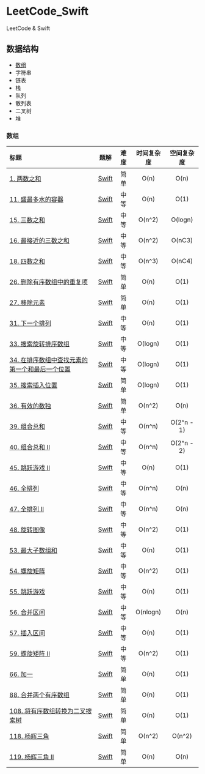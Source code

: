 # LeetCode_Swift

LeetCode & Swift

## 数据结构

- [数组](#数组)
- 字符串
- 链表
- 栈
- 队列
- 散列表
- 二叉树
- 堆


### 数组

| 标题                                                                                                | 题解                                                                                                           | 难度 | 时间复杂度 | 空间复杂度 |
|:---------------------------------------------------------------------------------------------------|:--------------------------------------------------------------------------------------------------------------:|:----:|:----------:|:----------:|
| [1. 两数之和](https://leetcode-cn.com/problems/two-sum/)                                            | [Swift](https://github.com/KiligWYu/LeetCode_Swift/blob/master/Array/1_TwoSum.swift)                           | 简单 | O(n)       | O(n)       |
| [11. 盛最多水的容器](https://leetcode-cn.com/problems/container-with-most-water/)                   | [Swift](https://github.com/KiligWYu/LeetCode_Swift/blob/master/Array/11_ContainerWithMostWater.swift)          | 中等 | O(n)       | O(1)       |
| [15. 三数之和](https://leetcode-cn.com/problems/3sum/)                                              | [Swift](https://github.com/KiligWYu/LeetCode_Swift/blob/master/Array/15_ThreeSum.swift)                        | 中等 | O(n^2)     | O(logn)    |
| [16. 最接近的三数之和](https://leetcode-cn.com/problems/3sum-closest/)                              | [Swift](https://github.com/KiligWYu/LeetCode_Swift/blob/master/Array/16_3SumClosest.swift)                     | 中等 | O(n^2)     | O(nC3)     |
| [18. 四数之和](https://leetcode-cn.com/problems/4sum/)                                              | [Swift](https://github.com/KiligWYu/LeetCode_Swift/blob/master/Array/18_4Sum.swift)                            | 中等 | O(n^3)     | O(nC4)     |
| [26. 删除有序数组中的重复项](https://leetcode-cn.com/problems/remove-duplicates-from-sorted-array/) | [Swift](https://github.com/KiligWYu/LeetCode_Swift/blob/master/Array/26_RemoveDuplicatesFromSortedArray.swift) | 简单 | O(n)       | O(1)       |
| [27. 移除元素](https://leetcode-cn.com/problems/remove-element/)                                    | [Swift](https://github.com/KiligWYu/LeetCode_Swift/blob/master/Array/27_RemoveElement.swift)                   | 简单 | O(n)       | O(1)       |
| [31. 下一个排列](https://leetcode-cn.com/problems/remove-element/)                                    | [Swift](https://github.com/KiligWYu/LeetCode_Swift/blob/master/Array/31_NextPermutation.swift) | 中等 | O(n) | O(1) |
| [33. 搜索旋转排序数组](https://leetcode-cn.com/problems/search-in-rotated-sorted-array) | [Swift](https://github.com/KiligWYu/LeetCode_Swift/blob/master/Array/33_SearchInRotatedSortedArray.swift) | 中等 | O(logn) | O(1) |
| [34. 在排序数组中查找元素的第一个和最后一个位置](https://leetcode-cn.com/problems/find-first-and-last-position-of-element-in-sorted-array) | [Swift](https://github.com/KiligWYu/LeetCode_Swift/blob/master/Array/34_FindFirstAndLastPositionOfElementInSortedArray.swift) | 中等 | O(logn) | O(1) |
| [35. 搜索插入位置](https://leetcode-cn.com/problems/search-insert-position/) | [Swift](https://github.com/KiligWYu/LeetCode_Swift/blob/master/Array/35_SearchInsertPosition.swift) | 简单 | O(logn) | O(1) |
| [36. 有效的数独](https://leetcode-cn.com/problems/valid-sudoku) | [Swift](https://github.com/KiligWYu/LeetCode_Swift/blob/master/Array/36_ValidSudoku.swift) | 简单 | O(n^2) | O(n) |
| [39. 组合总和](https://leetcode-cn.com/problems/combination-sum/) | [Swift](https://github.com/KiligWYu/LeetCode_Swift/blob/master/Array/39_CombinationSum.swift) | 中等 | O(n^n) | O(2^n - 1) |
| [40. 组合总和 II](https://leetcode-cn.com/problems/combination-sum-ii/) | [Swift](https://github.com/KiligWYu/LeetCode_Swift/blob/master/Array/40_CombinationSumII.swift) | 中等 | O(n^n) | O(2^n - 2) |
| [45. 跳跃游戏 II](https://leetcode-cn.com/problems/jump-game-ii/) | [Swift](https://github.com/KiligWYu/LeetCode_Swift/blob/master/Array/45_JumpGameII.swift) | 中等 | O(n) | O(1) |
| [46. 全排列](https://leetcode-cn.com/problems/permutations/) | [Swift](https://github.com/KiligWYu/LeetCode_Swift/blob/master/Array/46_Permutations.swift) | 中等 | O(n^n) | O(n) |
| [47. 全排列 II](https://leetcode-cn.com/problems/permutations-ii/) | [Swift](https://github.com/KiligWYu/LeetCode_Swift/blob/master/Array/47_PermutationII.swift) | 中等 | O(n^n) | O(n) |
| [48. 旋转图像](https://leetcode-cn.com/problems/rotate-image/) | [Swift](https://github.com/KiligWYu/LeetCode_Swift/blob/master/Array/48_RotateImage.swift) | 中等 | O(n^2) | O(1) |
| [53. 最大子数组和](https://leetcode-cn.com/problems/maximum-subarray/) | [Swift](https://github.com/KiligWYu/LeetCode_Swift/blob/master/Array/53_MaximumSubarray.swift) | 中等 | O(n) | O(1) |
| [54. 螺旋矩阵](https://leetcode-cn.com/problems/spiral-matrix/) | [Swift](https://github.com/KiligWYu/LeetCode_Swift/blob/master/Array/54_SpiralMatrix.swift) | 中等 | O(n^2) | O(1) |
| [55. 跳跃游戏](https://leetcode-cn.com/problems/jump-game/) | [Swift](https://github.com/KiligWYu/LeetCode_Swift/blob/master/Array/55_JumpGame.swift) | 中等 | O(n) | O(1) |
| [56. 合并区间](https://leetcode-cn.com/problems/merge-intervals/) | [Swift](https://github.com/KiligWYu/LeetCode_Swift/blob/master/Array/56_MergeIntervals.swift) | 中等 | O(nlogn) | O(n) |
| [57. 插入区间](https://leetcode-cn.com/problems/insert-interval/) | [Swift](https://github.com/KiligWYu/LeetCode_Swift/blob/master/Array/57_InsertInterval.swift) | 中等 | O(n) | O(1) |
| [59. 螺旋矩阵 II](https://leetcode-cn.com/problems/spiral-matrix-ii/) | [Swift](https://github.com/KiligWYu/LeetCode_Swift/blob/master/Array/59_SpiralMatrixII.swift) | 中等 | O(n^2) | O(1) |
| [66. 加一](https://leetcode-cn.com/problems/plus-one/) | [Swift](https://github.com/KiligWYu/LeetCode_Swift/blob/master/Array/66_PlusOne.swift) | 简单 | O(n) | O(1) |
| [88. 合并两个有序数组](https://leetcode-cn.com/problems/merge-sorted-array/) | [Swift](https://github.com/KiligWYu/LeetCode_Swift/blob/master/Array/88_MergeSortedArray.swift) | 简单 | O(n) | O(1) |
| [108. 将有序数组转换为二叉搜索树](https://leetcode-cn.com/problems/convert-sorted-array-to-binary-search-tree/) | [Swift](https://github.com/KiligWYu/LeetCode_Swift/blob/master/Array/108_ConvertSortedArrayToBST.swift) | 简单 | O(n) | O(1) |
| [118. 杨辉三角](https://leetcode-cn.com/problems/pascals-triangle/) | [Swift](https://github.com/KiligWYu/LeetCode_Swift/blob/master/Array/118_PascalsTriangle.swift) | 简单 | O(n^2) | O(n^2) |
| [119. 杨辉三角 II](https://leetcode-cn.com/problems/pascals-triangle-ii/) | [Swift](https://github.com/KiligWYu/LeetCode_Swift/blob/master/Array/119_PascalsTriangleII.swift) | 简单 | O(n) | O(n) |
